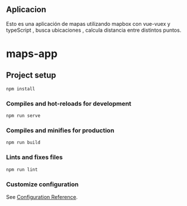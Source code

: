 ## Aplicacion
Esto es una aplicación de mapas utilizando mapbox con vue-vuex y typeScript ,  busca ubicaciones , calcula distancia entre distintos puntos.

# maps-app

## Project setup
```
npm install
```

### Compiles and hot-reloads for development
```
npm run serve
```

### Compiles and minifies for production
```
npm run build
```

### Lints and fixes files
```
npm run lint
```

### Customize configuration
See [Configuration Reference](https://cli.vuejs.org/config/).
